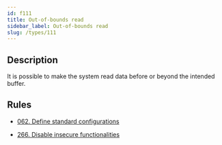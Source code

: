```yaml
---
id: f111
title: Out-of-bounds read
sidebar_label: Out-of-bounds read
slug: /types/111
---
```


## Description

It is possible 
to make the system 
read data 
before or beyond 
the intended buffer.

## Rules

- [062. Define standard configurations](/criteria/architecture/062)

- [266. Disable insecure functionalities](/criteria/architecture/266)
